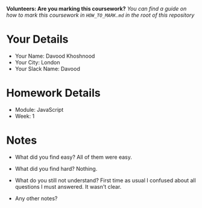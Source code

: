 <!--

The title for your pull request should be made in this format

CITY CLASS_NO - FIRST_NAME LAST_NAME - MODULE - WEEK_NO

For example,

London Class 7 - Chris Owen - HTML/CSS - Week 1

Please complete the details below this message

-->

**Volunteers: Are you marking this coursework?** _You can find a guide on how to mark this coursework in `HOW_TO_MARK.md` in the root of this repository_

# Your Details

- Your Name: Davood Khoshnood
- Your City: London
- Your Slack Name: Davood

# Homework Details

- Module: JavaScript
- Week: 1

# Notes

- What did you find easy?
  All of them were easy.

- What did you find hard?
  Nothing.

- What do you still not understand?
  First time as usual I confused about all questions I must answered. It wasn't clear.

- Any other notes?

